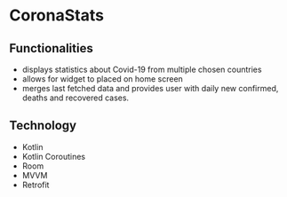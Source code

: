 # CoronaStats

## Functionalities
* displays statistics about Covid-19 from multiple chosen countries
* allows for widget to placed on home screen
* merges last fetched data and provides user with daily new confirmed, deaths and recovered cases.

## Technology
* Kotlin
* Kotlin Coroutines
* Room
* MVVM
* Retrofit
